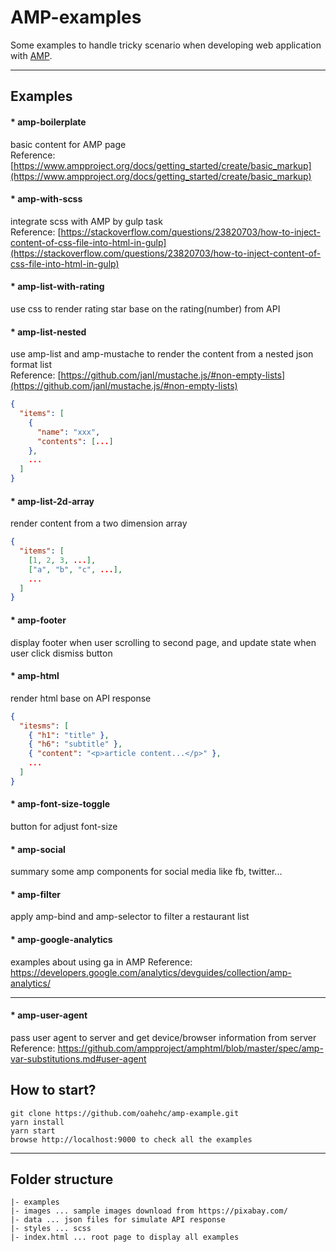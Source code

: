 # AMP-examples

Some examples to handle tricky scenario when developing web application with [AMP](https://www.ampproject.org/).

---

## Examples

#### \* amp-boilerplate

basic content for AMP page  
Reference: [https://www.ampproject.org/docs/getting_started/create/basic_markup](https://www.ampproject.org/docs/getting_started/create/basic_markup)

#### \* amp-with-scss

integrate scss with AMP by gulp task  
Reference: [https://stackoverflow.com/questions/23820703/how-to-inject-content-of-css-file-into-html-in-gulp](https://stackoverflow.com/questions/23820703/how-to-inject-content-of-css-file-into-html-in-gulp)

#### \* amp-list-with-rating

use css to render rating star base on the rating(number) from API

#### \* amp-list-nested

use amp-list and amp-mustache to render the content from a nested json format list  
Reference: [https://github.com/janl/mustache.js/#non-empty-lists](https://github.com/janl/mustache.js/#non-empty-lists)

```json
{
  "items": [
    {
      "name": "xxx",
      "contents": [...]
    },
    ...
  ]
}
```

#### \* amp-list-2d-array

render content from a two dimension array

```json
{
  "items": [
    [1, 2, 3, ...],
    ["a", "b", "c", ...],
    ...
  ]
}
```

#### \* amp-footer

display footer when user scrolling to second page, and update state when user click dismiss button

#### \* amp-html

render html base on API response

```json
{
  "itesms": [
    { "h1": "title" },
    { "h6": "subtitle" },
    { "content": "<p>article content...</p>" },
    ...
  ]
}

```

#### \* amp-font-size-toggle

button for adjust font-size

#### \* amp-social

summary some amp components for social media like fb, twitter...

#### \* amp-filter

apply amp-bind and amp-selector to filter a restaurant list

#### \* amp-google-analytics

examples about using ga in AMP
Reference: https://developers.google.com/analytics/devguides/collection/amp-analytics/

---

#### \* amp-user-agent

pass user agent to server and get device/browser information from server
Reference: https://github.com/ampproject/amphtml/blob/master/spec/amp-var-substitutions.md#user-agent

## How to start?

```
git clone https://github.com/oahehc/amp-example.git
yarn install
yarn start
browse http://localhost:9000 to check all the examples
```

---

## Folder structure

```
|- examples
|- images ... sample images download from https://pixabay.com/
|- data ... json files for simulate API response
|- styles ... scss
|- index.html ... root page to display all examples
```
